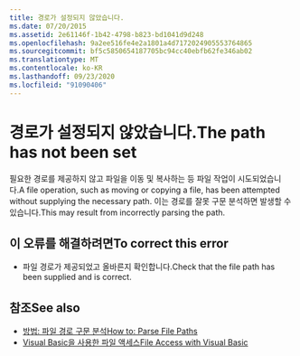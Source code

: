```yaml
---
title: 경로가 설정되지 않았습니다.
ms.date: 07/20/2015
ms.assetid: 2e61146f-1b42-4798-b823-bd1041d9d248
ms.openlocfilehash: 9a2ee516fe4e2a1801a4d7172024905553764865
ms.sourcegitcommit: bf5c5850654187705bc94cc40ebfb62fe346ab02
ms.translationtype: MT
ms.contentlocale: ko-KR
ms.lasthandoff: 09/23/2020
ms.locfileid: "91090406"
---
```

# <a name="the-path-has-not-been-set"></a><span data-ttu-id="04a5f-102">경로가 설정되지 않았습니다.</span><span class="sxs-lookup"><span data-stu-id="04a5f-102">The path has not been set</span></span>

<span data-ttu-id="04a5f-103">필요한 경로를 제공하지 않고 파일을 이동 및 복사하는 등 파일 작업이 시도되었습니다.</span><span class="sxs-lookup"><span data-stu-id="04a5f-103">A file operation, such as moving or copying a file, has been attempted without supplying the necessary path.</span></span> <span data-ttu-id="04a5f-104">이는 경로를 잘못 구문 분석하면 발생할 수 있습니다.</span><span class="sxs-lookup"><span data-stu-id="04a5f-104">This may result from incorrectly parsing the path.</span></span>  
  
## <a name="to-correct-this-error"></a><span data-ttu-id="04a5f-105">이 오류를 해결하려면</span><span class="sxs-lookup"><span data-stu-id="04a5f-105">To correct this error</span></span>  
  
- <span data-ttu-id="04a5f-106">파일 경로가 제공되었고 올바른지 확인합니다.</span><span class="sxs-lookup"><span data-stu-id="04a5f-106">Check that the file path has been supplied and is correct.</span></span>  
  
## <a name="see-also"></a><span data-ttu-id="04a5f-107">참조</span><span class="sxs-lookup"><span data-stu-id="04a5f-107">See also</span></span>

- [<span data-ttu-id="04a5f-108">방법: 파일 경로 구문 분석</span><span class="sxs-lookup"><span data-stu-id="04a5f-108">How to: Parse File Paths</span></span>](../developing-apps/programming/drives-directories-files/how-to-parse-file-paths.md)
- [<span data-ttu-id="04a5f-109">Visual Basic을 사용한 파일 액세스</span><span class="sxs-lookup"><span data-stu-id="04a5f-109">File Access with Visual Basic</span></span>](../developing-apps/programming/drives-directories-files/file-access.md)
